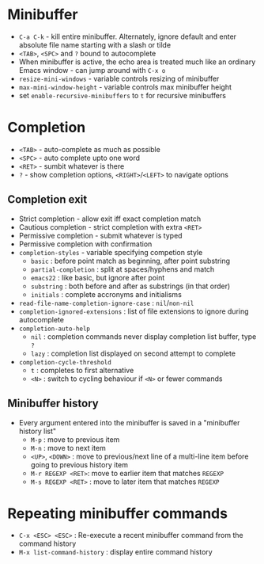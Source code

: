 # Minibuffer
* `C-a C-k` - kill entire minibuffer. Alternately, ignore default and enter
  absolute file name starting with a slash or tilde
* `<TAB>`, `<SPC>` and `?` bound to autocomplete
* When minibuffer is active, the echo area is treated much like an ordinary
  Emacs window - can jump around with `C-x o`
* `resize-mini-windows` - variable controls resizing of minibuffer
* `max-mini-window-height` - variable controls max minibuffer height
* set `enable-recursive-minibuffers` to `t` for recursive minibuffers
# Completion
* `<TAB>` - auto-complete as much as possible
* `<SPC>` - auto complete upto one word
* `<RET>` - sumbit whatever is there
* `?` - show completion options, `<RIGHT>`/`<LEFT>` to navigate options
## Completion exit
* Strict completion - allow exit iff exact completion match
* Cautious completion - strict completion with extra `<RET>`
* Permissive completion - submit whatever is typed
* Permissive completion with confirmation
* `completion-styles` - variable specifying competion style
  - `basic` : before point match as beginning, after point substring
  - `partial-completion` : split at spaces/hyphens and match
  - `emacs22` : like basic, but ignore after point
  - `substring` : both before and after as substrings (in that order)
  - `initials` : complete accronyms and initialisms
* `read-file-name-completion-ignore-case` : `nil`/`non-nil`
* `completion-ignored-extensions` : list of file extensions to ignore during
  autocomplete
* `completion-auto-help`
  - `nil` : completion commands never display completion list buffer, type `?`
  - `lazy` : completion list displayed on second attempt to complete
* `completion-cycle-threshold`
  - `t` : completes to first alternative
  - `<N>` : switch to cycling behaviour if `<N>` or fewer commands
## Minibuffer history
* Every argument entered into the minibuffer is saved in a "minibuffer history list"
  - `M-p` : move to previous item
  - `M-n` : move to next item
  - `<UP>`, `<DOWN>` : move to previous/next line of a multi-line item before going to previous history item
  - `M-r REGEXP <RET>`: move to earlier item that matches `REGEXP`
  - `M-s REGEXP <RET>` : move to later item that matches `REGEXP`
# Repeating minibuffer commands
* `C-x <ESC> <ESC>` : Re-execute a recent minibuffer command from the command history
* `M-x list-command-history` : display entire command history